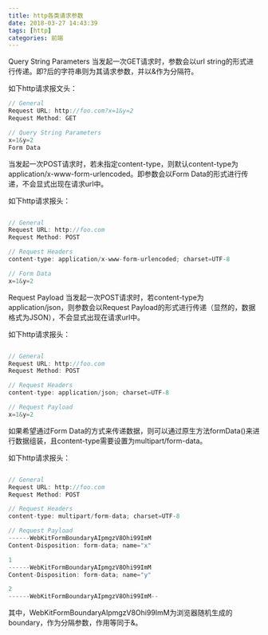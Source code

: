 ```yaml
---
title: http各类请求参数
date: 2018-03-27 14:43:39
tags: [http]
categories: 前端
---
```

Query String Parameters
当发起一次GET请求时，参数会以url string的形式进行传递。即?后的字符串则为其请求参数，并以&作为分隔符。

如下http请求报文头：
``` javascript
// General
Request URL: http://foo.com?x=1&y=2
Request Method: GET

// Query String Parameters
x=1&y=2
Form Data
```
当发起一次POST请求时，若未指定content-type，则默认content-type为application/x-www-form-urlencoded。即参数会以Form Data的形式进行传递，不会显式出现在请求url中。
<!--more-->
如下http请求报头：
``` javascript

// General
Request URL: http://foo.com
Request Method: POST

// Request Headers
content-type: application/x-www-form-urlencoded; charset=UTF-8

// Form Data
x=1&y=2
```
Request Payload
当发起一次POST请求时，若content-type为application/json，则参数会以Request Payload的形式进行传递（显然的，数据格式为JSON），不会显式出现在请求url中。

如下http请求报头：
``` javascript

// General
Request URL: http://foo.com
Request Method: POST

// Request Headers
content-type: application/json; charset=UTF-8

// Request Payload
x=1&y=2
```
如果希望通过Form Data的方式来传递数据，则可以通过原生方法formData()来进行数据组装，且content-type需要设置为multipart/form-data。

如下http请求报头：
``` javascript

// General
Request URL: http://foo.com
Request Method: POST

// Request Headers
content-type: multipart/form-data; charset=UTF-8

// Request Payload
------WebKitFormBoundaryAIpmgzV8Ohi99ImM
Content-Disposition: form-data; name="x"

1
------WebKitFormBoundaryAIpmgzV8Ohi99ImM
Content-Disposition: form-data; name="y"

2
------WebKitFormBoundaryAIpmgzV8Ohi99ImM--
```
其中，WebKitFormBoundaryAIpmgzV8Ohi99ImM为浏览器随机生成的boundary，作为分隔参数，作用等同于&。



